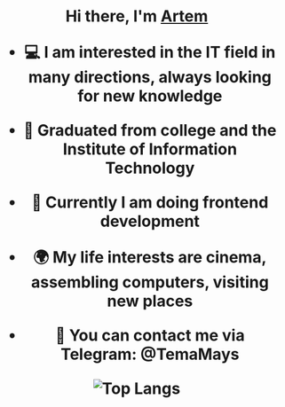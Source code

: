 <h1 align="center">Hi there, I'm <a href="https://github.com/TemaI1">Artem</a>


* 💻 I am interested in the IT field in many directions, always looking for new knowledge

* 📖 Graduated from college and the Institute of Information Technology

* 📝 Currently I am doing frontend development

* 🌍 My life interests are cinema, assembling computers, visiting new places

* 📩 You can contact me via Telegram: @TemaMays

![Top Langs](https://github-readme-stats.vercel.app/api/top-langs/?username=TemaI1&hide=python)
